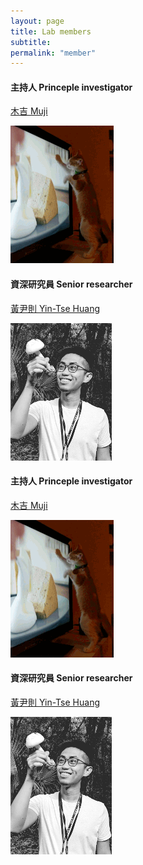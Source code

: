 ```yaml
---
layout: page
title: Lab members
subtitle:
permalink: "member"
---
```

<div class="container">
<div class="row">
  <div class="col-md-6">
    <h4>主持人 Princeple investigator</h4>
    <p><a href="ythuang">木吉 Muji</a></p>
    <img src="/assets/img/people/Muji_TV_crop.gif">
  </div>
  <div class="col-md-6">
    <h4>資深研究員 Senior researcher</h4>
    <p><a href="ythuang">黃尹則 Yin-Tse Huang</a></p>
    <img src="/assets/img/people/MeintheField_220px.png">
 </div>
</div>



<div class="container">
<div class="row">
  <div class="col-md-6">
    <h4>主持人 Princeple investigator</h4>
    <div class="mt-0"><p><a href="ythuang">木吉 Muji</a></p>
    </div>
    <img src="/assets/img/people/Muji_TV_crop.gif">
  </div>
  <div class="col-md-6">
    <h4>資深研究員 Senior researcher</h4>
    <div class="mt-0"><p><a href="ythuang">黃尹則 Yin-Tse Huang</a></p></div>
    <div class="mt-0"><img src="/assets/img/people/MeintheField_220px.png"></div>
 </div>
</div>
